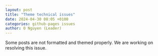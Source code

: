 ```yaml
---
layout: post
title: "Theme technical issues"
date: 2024-04-30 08:05 +0100
categories: github-pages issues
author: O Nguyen (Leader)
---
```


Some posts are not formatted and themed properly. We are working on resolving this issue.
